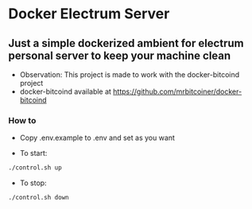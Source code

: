 # Docker Electrum Server
## Just a simple dockerized ambient for electrum personal server to keep your machine clean

* Observation: This project is made to work with the docker-bitcoind project
* docker-bitcoind available at https://github.com/mrbitcoiner/docker-bitcoind

### How to
* Copy .env.example to .env and set as you want

* To start:
```bash
./control.sh up
```

* To stop:
```bash
./control.sh down
```
